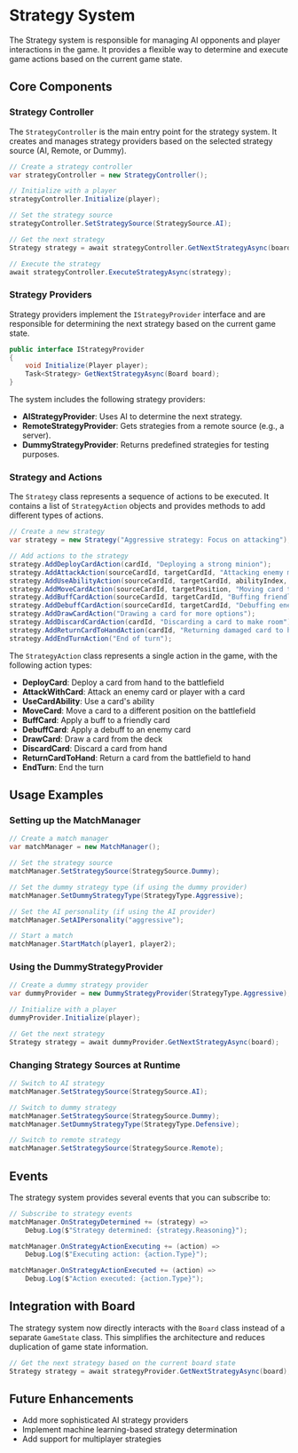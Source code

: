 # Strategy System

The Strategy system is responsible for managing AI opponents and player interactions in the game. It provides a flexible way to determine and execute game actions based on the current game state.

## Core Components

### Strategy Controller

The `StrategyController` is the main entry point for the strategy system. It creates and manages strategy providers based on the selected strategy source (AI, Remote, or Dummy).

```csharp
// Create a strategy controller
var strategyController = new StrategyController();

// Initialize with a player
strategyController.Initialize(player);

// Set the strategy source
strategyController.SetStrategySource(StrategySource.AI);

// Get the next strategy
Strategy strategy = await strategyController.GetNextStrategyAsync(board);

// Execute the strategy
await strategyController.ExecuteStrategyAsync(strategy);
```

### Strategy Providers

Strategy providers implement the `IStrategyProvider` interface and are responsible for determining the next strategy based on the current game state.

```csharp
public interface IStrategyProvider
{
    void Initialize(Player player);
    Task<Strategy> GetNextStrategyAsync(Board board);
}
```

The system includes the following strategy providers:

- **AIStrategyProvider**: Uses AI to determine the next strategy.
- **RemoteStrategyProvider**: Gets strategies from a remote source (e.g., a server).
- **DummyStrategyProvider**: Returns predefined strategies for testing purposes.

### Strategy and Actions

The `Strategy` class represents a sequence of actions to be executed. It contains a list of `StrategyAction` objects and provides methods to add different types of actions.

```csharp
// Create a new strategy
var strategy = new Strategy("Aggressive strategy: Focus on attacking");

// Add actions to the strategy
strategy.AddDeployCardAction(cardId, "Deploying a strong minion");
strategy.AddAttackAction(sourceCardId, targetCardId, "Attacking enemy minion");
strategy.AddUseAbilityAction(sourceCardId, targetCardId, abilityIndex, "Using ability to deal damage");
strategy.AddMoveCardAction(sourceCardId, targetPosition, "Moving card to better position");
strategy.AddBuffCardAction(sourceCardId, targetCardId, "Buffing friendly minion");
strategy.AddDebuffCardAction(sourceCardId, targetCardId, "Debuffing enemy minion");
strategy.AddDrawCardAction("Drawing a card for more options");
strategy.AddDiscardCardAction(cardId, "Discarding a card to make room");
strategy.AddReturnCardToHandAction(cardId, "Returning damaged card to hand");
strategy.AddEndTurnAction("End of turn");
```

The `StrategyAction` class represents a single action in the game, with the following action types:

- **DeployCard**: Deploy a card from hand to the battlefield
- **AttackWithCard**: Attack an enemy card or player with a card
- **UseCardAbility**: Use a card's ability
- **MoveCard**: Move a card to a different position on the battlefield
- **BuffCard**: Apply a buff to a friendly card
- **DebuffCard**: Apply a debuff to an enemy card
- **DrawCard**: Draw a card from the deck
- **DiscardCard**: Discard a card from hand
- **ReturnCardToHand**: Return a card from the battlefield to hand
- **EndTurn**: End the turn

## Usage Examples

### Setting up the MatchManager

```csharp
// Create a match manager
var matchManager = new MatchManager();

// Set the strategy source
matchManager.SetStrategySource(StrategySource.Dummy);

// Set the dummy strategy type (if using the dummy provider)
matchManager.SetDummyStrategyType(StrategyType.Aggressive);

// Set the AI personality (if using the AI provider)
matchManager.SetAIPersonality("aggressive");

// Start a match
matchManager.StartMatch(player1, player2);
```

### Using the DummyStrategyProvider

```csharp
// Create a dummy strategy provider
var dummyProvider = new DummyStrategyProvider(StrategyType.Aggressive);

// Initialize with a player
dummyProvider.Initialize(player);

// Get the next strategy
Strategy strategy = await dummyProvider.GetNextStrategyAsync(board);
```

### Changing Strategy Sources at Runtime

```csharp
// Switch to AI strategy
matchManager.SetStrategySource(StrategySource.AI);

// Switch to dummy strategy
matchManager.SetStrategySource(StrategySource.Dummy);
matchManager.SetDummyStrategyType(StrategyType.Defensive);

// Switch to remote strategy
matchManager.SetStrategySource(StrategySource.Remote);
```

## Events

The strategy system provides several events that you can subscribe to:

```csharp
// Subscribe to strategy events
matchManager.OnStrategyDetermined += (strategy) =>
    Debug.Log($"Strategy determined: {strategy.Reasoning}");

matchManager.OnStrategyActionExecuting += (action) =>
    Debug.Log($"Executing action: {action.Type}");

matchManager.OnStrategyActionExecuted += (action) =>
    Debug.Log($"Action executed: {action.Type}");
```

## Integration with Board

The strategy system now directly interacts with the `Board` class instead of a separate `GameState` class. This simplifies the architecture and reduces duplication of game state information.

```csharp
// Get the next strategy based on the current board state
Strategy strategy = await strategyProvider.GetNextStrategyAsync(board);
```

## Future Enhancements

- Add more sophisticated AI strategy providers
- Implement machine learning-based strategy determination
- Add support for multiplayer strategies
